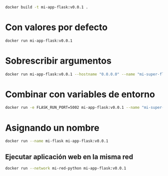 


```bash
docker build -t mi-app-flask:v0.0.1 .
```

# Con valores por defecto
```bash
docker run mi-app-flask:v0.0.1
```

# Sobrescribir argumentos
```bash
docker run mi-app-flask:v0.0.1 --hostname "0.0.0.0" --name "mi-super-flask" --port 5001
```

# Combinar con variables de entorno
```bash
docker run -e FLASK_RUN_PORT=5002 mi-app-flask:v0.0.1 --name "mi-super-flask2"
```


# Asignando un nombre
```bash
docker run --name mi-flask mi-app-flask:v0.0.1
```

## Ejecutar aplicación web en la misma red
```bash
docker run --network mi-red-python mi-app-flask:v0.0.1
```